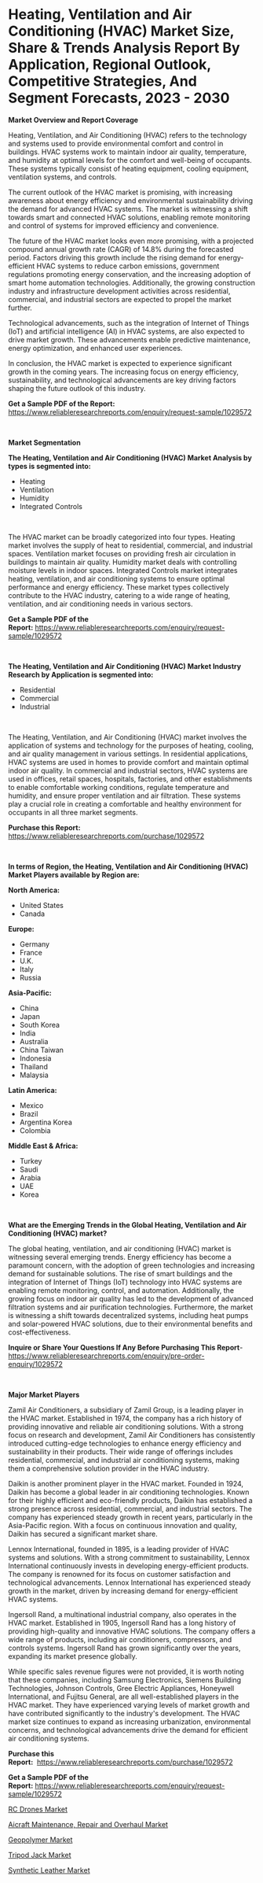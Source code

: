 <p><h1>Heating, Ventilation and Air Conditioning (HVAC) Market Size, Share & Trends Analysis Report By Application, Regional Outlook, Competitive Strategies, And Segment Forecasts, 2023 - 2030</h1></p><p><strong>Market Overview and Report Coverage</strong></p>
<p><p>Heating, Ventilation, and Air Conditioning (HVAC) refers to the technology and systems used to provide environmental comfort and control in buildings. HVAC systems work to maintain indoor air quality, temperature, and humidity at optimal levels for the comfort and well-being of occupants. These systems typically consist of heating equipment, cooling equipment, ventilation systems, and controls.</p><p>The current outlook of the HVAC market is promising, with increasing awareness about energy efficiency and environmental sustainability driving the demand for advanced HVAC systems. The market is witnessing a shift towards smart and connected HVAC solutions, enabling remote monitoring and control of systems for improved efficiency and convenience.</p><p>The future of the HVAC market looks even more promising, with a projected compound annual growth rate (CAGR) of 14.8% during the forecasted period. Factors driving this growth include the rising demand for energy-efficient HVAC systems to reduce carbon emissions, government regulations promoting energy conservation, and the increasing adoption of smart home automation technologies. Additionally, the growing construction industry and infrastructure development activities across residential, commercial, and industrial sectors are expected to propel the market further.</p><p>Technological advancements, such as the integration of Internet of Things (IoT) and artificial intelligence (AI) in HVAC systems, are also expected to drive market growth. These advancements enable predictive maintenance, energy optimization, and enhanced user experiences.</p><p>In conclusion, the HVAC market is expected to experience significant growth in the coming years. The increasing focus on energy efficiency, sustainability, and technological advancements are key driving factors shaping the future outlook of this industry.</p></p>
<p><strong>Get a Sample PDF of the Report:</strong> <a href="https://www.reliableresearchreports.com/enquiry/request-sample/1029572">https://www.reliableresearchreports.com/enquiry/request-sample/1029572</a></p>
<p>&nbsp;</p>
<p><strong>Market Segmentation</strong></p>
<p><strong>The Heating, Ventilation and Air Conditioning (HVAC) Market Analysis by types is segmented into:</strong></p>
<p><ul><li>Heating</li><li>Ventilation</li><li>Humidity</li><li>Integrated Controls</li></ul></p>
<p>&nbsp;</p>
<p><p>The HVAC market can be broadly categorized into four types. Heating market involves the supply of heat to residential, commercial, and industrial spaces. Ventilation market focuses on providing fresh air circulation in buildings to maintain air quality. Humidity market deals with controlling moisture levels in indoor spaces. Integrated Controls market integrates heating, ventilation, and air conditioning systems to ensure optimal performance and energy efficiency. These market types collectively contribute to the HVAC industry, catering to a wide range of heating, ventilation, and air conditioning needs in various sectors.</p></p>
<p><strong>Get a Sample PDF of the Report:</strong>&nbsp;<a href="https://www.reliableresearchreports.com/enquiry/request-sample/1029572">https://www.reliableresearchreports.com/enquiry/request-sample/1029572</a></p>
<p>&nbsp;</p>
<p><strong>The Heating, Ventilation and Air Conditioning (HVAC) Market Industry Research by Application is segmented into:</strong></p>
<p><ul><li>Residential</li><li>Commercial</li><li>Industrial</li></ul></p>
<p>&nbsp;</p>
<p><p>The Heating, Ventilation, and Air Conditioning (HVAC) market involves the application of systems and technology for the purposes of heating, cooling, and air quality management in various settings. In residential applications, HVAC systems are used in homes to provide comfort and maintain optimal indoor air quality. In commercial and industrial sectors, HVAC systems are used in offices, retail spaces, hospitals, factories, and other establishments to enable comfortable working conditions, regulate temperature and humidity, and ensure proper ventilation and air filtration. These systems play a crucial role in creating a comfortable and healthy environment for occupants in all three market segments.</p></p>
<p><strong>Purchase this Report:</strong>&nbsp; <a href="https://www.reliableresearchreports.com/purchase/1029572">https://www.reliableresearchreports.com/purchase/1029572</a></p>
<p>&nbsp;</p>
<p><strong>In terms of Region, the Heating, Ventilation and Air Conditioning (HVAC) Market Players available by Region are:</strong></p>
<p>
    <p> <strong> North America: </strong>
        <ul>
            <li>United States</li>
            <li>Canada</li>
        </ul>
        </p> 
    <p> <strong> Europe: </strong>
        <ul>
            <li>Germany</li>
            <li>France</li>
            <li>U.K.</li>
            <li>Italy</li>
            <li>Russia</li>
        </ul>
        </p> 
    <p> <strong> Asia-Pacific: </strong>
        <ul>
            <li>China</li>
            <li>Japan</li>
            <li>South Korea</li>
            <li>India</li>
            <li>Australia</li>
            <li>China Taiwan</li>
            <li>Indonesia</li>
            <li>Thailand</li>
            <li>Malaysia</li>
        </ul>
        </p> 
    <p> <strong> Latin America: </strong>
        <ul>
            <li>Mexico</li>
            <li>Brazil</li>
            <li>Argentina Korea</li>
            <li>Colombia</li>
        </ul>
        </p> 
    <p> <strong> Middle East & Africa: </strong>
        <ul>
            <li>Turkey</li>
            <li>Saudi</li>
            <li>Arabia</li>
            <li>UAE</li>
            <li>Korea</li>
        </ul>
    </p>
    </p>
<p>&nbsp;</p>
<p><strong>What are the Emerging Trends in the Global Heating, Ventilation and Air Conditioning (HVAC) market?</strong></p>
<p><p>The global heating, ventilation, and air conditioning (HVAC) market is witnessing several emerging trends. Energy efficiency has become a paramount concern, with the adoption of green technologies and increasing demand for sustainable solutions. The rise of smart buildings and the integration of Internet of Things (IoT) technology into HVAC systems are enabling remote monitoring, control, and automation. Additionally, the growing focus on indoor air quality has led to the development of advanced filtration systems and air purification technologies. Furthermore, the market is witnessing a shift towards decentralized systems, including heat pumps and solar-powered HVAC solutions, due to their environmental benefits and cost-effectiveness.</p></p>
<p><strong>Inquire or Share Your Questions If Any Before Purchasing This Report</strong>- <a href="https://www.reliableresearchreports.com/enquiry/pre-order-enquiry/1029572">https://www.reliableresearchreports.com/enquiry/pre-order-enquiry/1029572</a></p>
<p>&nbsp;</p>
<p><strong>Major Market Players</strong></p>
<p><p>Zamil Air Conditioners, a subsidiary of Zamil Group, is a leading player in the HVAC market. Established in 1974, the company has a rich history of providing innovative and reliable air conditioning solutions. With a strong focus on research and development, Zamil Air Conditioners has consistently introduced cutting-edge technologies to enhance energy efficiency and sustainability in their products. Their wide range of offerings includes residential, commercial, and industrial air conditioning systems, making them a comprehensive solution provider in the HVAC industry.</p><p>Daikin is another prominent player in the HVAC market. Founded in 1924, Daikin has become a global leader in air conditioning technologies. Known for their highly efficient and eco-friendly products, Daikin has established a strong presence across residential, commercial, and industrial sectors. The company has experienced steady growth in recent years, particularly in the Asia-Pacific region. With a focus on continuous innovation and quality, Daikin has secured a significant market share.</p><p>Lennox International, founded in 1895, is a leading provider of HVAC systems and solutions. With a strong commitment to sustainability, Lennox International continuously invests in developing energy-efficient products. The company is renowned for its focus on customer satisfaction and technological advancements. Lennox International has experienced steady growth in the market, driven by increasing demand for energy-efficient HVAC systems.</p><p>Ingersoll Rand, a multinational industrial company, also operates in the HVAC market. Established in 1905, Ingersoll Rand has a long history of providing high-quality and innovative HVAC solutions. The company offers a wide range of products, including air conditioners, compressors, and controls systems. Ingersoll Rand has grown significantly over the years, expanding its market presence globally.</p><p>While specific sales revenue figures were not provided, it is worth noting that these companies, including Samsung Electronics, Siemens Building Technologies, Johnson Controls, Gree Electric Appliances, Honeywell International, and Fujitsu General, are all well-established players in the HVAC market. They have experienced varying levels of market growth and have contributed significantly to the industry's development. The HVAC market size continues to expand as increasing urbanization, environmental concerns, and technological advancements drive the demand for efficient air conditioning systems.</p></p>
<p><strong>Purchase this Report:</strong>&nbsp;&nbsp;<a href="https://www.reliableresearchreports.com/purchase/1029572">https://www.reliableresearchreports.com/purchase/1029572</a></p>
<p></p>
<p><strong>Get a Sample PDF of the Report:</strong>&nbsp;<a href="https://www.reliableresearchreports.com/enquiry/request-sample/1029572">https://www.reliableresearchreports.com/enquiry/request-sample/1029572</a></p>
<p><p><a href="https://medium.com/@emiliomartelli542/rc-drones-market-size-growth-forecast-2023-2030-0aa7df67f3bd">RC Drones Market</a></p><p><a href="https://issuu.com/reportprime-2/docs/aicraft-maintenance-repair-and-overhaul-market-siz?fr=xKAE9_zU1NQ">Aicraft Maintenance, Repair and Overhaul Market</a></p><p><a href="https://www.reportprime.com/geopolymer-r473">Geopolymer Market</a></p><p><a href="https://medium.com/@landis15236/tripod-jack-market-size-growth-forecast-2023-2030-18710c1b17bd">Tripod Jack Market</a></p><p><a href="https://www.reportprime.com/synthetic-leather-r471">Synthetic Leather Market</a></p></p>